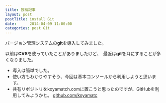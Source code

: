```yaml
---
title: 投稿記事
layout: post
postTitle: install Git
date:      2014-04-09 11:00:00
categories: post Git
---
```

バージョン管理システムの**git**を導入してみました。

以前は**CVS**を使っていたことがありましたけど、　最近は**git**を耳にすることが多くなりました。

* 導入は簡単でした。
* 使い方もわかりやすそう、今回は基本コンソールから利用しようと思います。
* 共有リポジトリをkoyamatch.comに置こうと思ったのですが、GitHubを利用してみようかと。
	[github.com/koyamatc](https://github.com/koyamatc)

